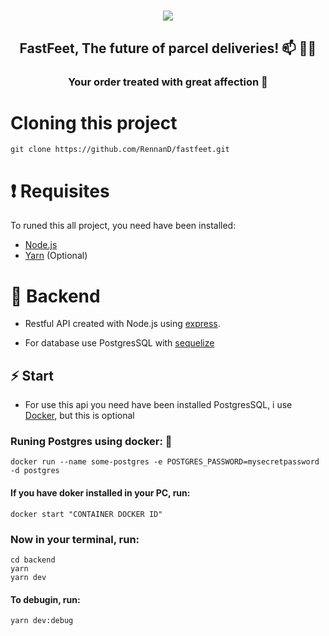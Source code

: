 <h1 align="center">
    <img src="https://raw.githubusercontent.com/Rocketseat/bootcamp-gostack-desafio-02/master/.github/logo.png" >
</h1>

<h2 align="center">
    FastFeet, The future of parcel deliveries! 📫 🚚💨
</h2>

<h3 align="center">
    Your order treated with great affection 💌
</h3>

# Cloning this project

```
git clone https://github.com/RennanD/fastfeet.git
```

# ❗️ Requisites

To runed this all project, you need have been installed:

- [Node.js](https://nodejs.org/en/)
- [Yarn](https://legacy.yarnpkg.com/en/) (Optional)

# 💾 Backend

- Restful API created with Node.js using [express](https://expressjs.com/pt-br/).

- For database use PostgresSQL with [sequelize](https://sequelize.org/v5/)

## ⚡️ Start

- For use this api you need have been installed PostgresSQL, i use [Docker](https://www.docker.com/), but this is optional

### Runing Postgres using docker: 🐋

```
docker run --name some-postgres -e POSTGRES_PASSWORD=mysecretpassword -d postgres
```

#### If you have doker installed in your PC, run:

```
docker start "CONTAINER DOCKER ID"
```

### Now in your terminal, run:

```
cd backend
yarn
yarn dev
```

#### To debugin, run:

```
yarn dev:debug
```
